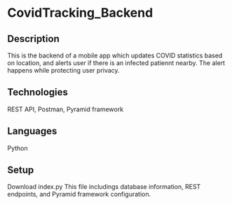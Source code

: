 # CovidTracking_Backend

## Description
This is the backend of a mobile app which updates COVID statistics based on location, and alerts user if there is an infected patiennt nearby. The alert happens while protecting user privacy.

## Technologies
REST API, Postman, Pyramid framework

## Languages
Python

## Setup
Download index.py
This file includings database information, REST endpoints, and Pyramid framework configuration.
